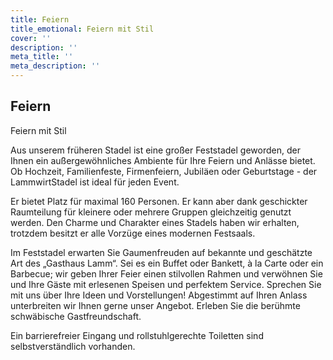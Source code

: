 ```yaml
---
title: Feiern
title_emotional: Feiern mit Stil
cover: ''
description: ''
meta_title: ''
meta_description: ''
---
```


<mini-container>

<h2 class="subtitle">Feiern</h2>

<p class="h2">Feiern mit Stil</p>

Aus unserem früheren Stadel ist eine großer Feststadel geworden, der Ihnen ein außergewöhnliches Ambiente für Ihre Feiern und Anlässe bietet. Ob Hochzeit, Familienfeste, Firmenfeiern, Jubiläen oder Geburtstage -
der LammwirtStadel ist ideal für jeden Event.

Er bietet Platz für maximal 160 Personen. Er kann aber dank geschickter Raumteilung für kleinere oder mehrere Gruppen gleichzeitig genutzt werden. Den Charme und Charakter eines Stadels haben wir erhalten, trotzdem besitzt er alle Vorzüge eines modernen Festsaals.

Im Feststadel erwarten Sie Gaumenfreuden auf bekannte und geschätzte Art des „Gasthaus Lamm“. Sei es ein Buffet oder Bankett, à la Carte oder ein Barbecue; wir geben Ihrer Feier einen stilvollen Rahmen und verwöhnen Sie und Ihre Gäste mit erlesenen Speisen und perfektem Service. Sprechen Sie mit uns über Ihre Ideen und Vorstellungen! Abgestimmt auf Ihren Anlass unterbreiten wir Ihnen gerne unser Angebot. Erleben Sie die berühmte schwäbische Gastfreundschaft.

Ein barrierefreier Eingang und rollstuhlgerechte Toiletten sind selbstverständlich vorhanden.

</mini-container>
